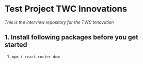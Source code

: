 # Test Project TWC Innovations
*This is the interview repository for the TWC Innovation*

## 1. Install following packages before you get started
1. `npm i react-router-dom`